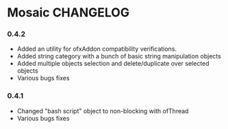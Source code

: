 # Mosaic CHANGELOG

### 0.4.2
- Added an utility for ofxAddon compatibility verifications.
- Added string category with a bunch of basic string manipulation objects
- Added multiple objects selection and delete/duplicate over selected objects
- Various bugs fixes

### 0.4.1

- Changed "bash script" object to non-blocking with ofThread
- Various bugs fixes

